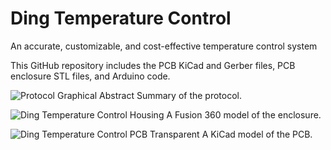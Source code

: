 # Ding Temperature Control
An accurate, customizable, and cost-effective temperature control system

This GitHub repository includes the PCB KiCad and Gerber files, PCB enclosure STL files, and Arduino code.

![Protocol Graphical Abstract](https://github.com/UCI-Ding-Lab/Temperature-Control/assets/18509861/ce1dab84-12a8-4d81-9a6c-e9b731886d8c)
Summary of the protocol.

![Ding Temperature Control Housing](https://github.com/UCI-Ding-Lab/Temperature-Control/assets/18509861/82138039-b1c0-48d2-b1c3-b16cbedd26cc)
A Fusion 360 model of the enclosure.

![Ding Temperature Control PCB Transparent](https://github.com/UCI-Ding-Lab/Temperature-Control/assets/18509861/287069da-e2cb-484a-8604-a7f40e08ee17)
A KiCad model of the PCB.
